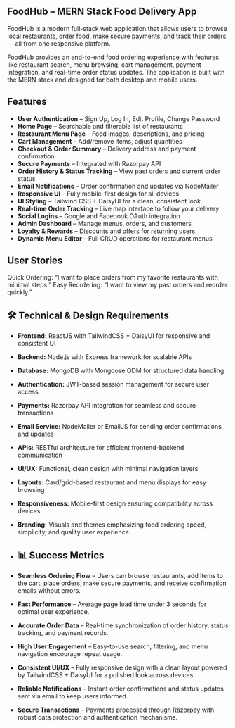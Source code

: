  ## FoodHub – MERN Stack Food Delivery App
FoodHub is a modern full-stack web application that allows users to browse local restaurants, order food, make secure payments, and track their orders — all from one responsive platform.

FoodHub provides an end-to-end food ordering experience with features like restaurant search, menu browsing, cart management, payment integration, and real-time order status updates. The application is built with the MERN stack and designed for both desktop and mobile users.
## Features

- **User Authentication** – Sign Up, Log In, Edit Profile, Change Password  
- **Home Page** – Searchable and filterable list of restaurants  
- **Restaurant Menu Page** – Food images, descriptions, and pricing  
- **Cart Management** – Add/remove items, adjust quantities  
- **Checkout & Order Summary** – Delivery address and payment confirmation  
- **Secure Payments** – Integrated with Razorpay API  
- **Order History & Status Tracking** – View past orders and current order status  
- **Email Notifications** – Order confirmation and updates via NodeMailer  
- **Responsive UI** – Fully mobile-first design for all devices  
- **UI Styling** – Tailwind CSS + DaisyUI for a clean, consistent look  
- **Real-time Order Tracking** – Live map interface to follow your delivery  
- **Social Logins** – Google and Facebook OAuth integration  
- **Admin Dashboard** – Manage menus, orders, and customers  
- **Loyalty & Rewards** – Discounts and offers for returning users  
- **Dynamic Menu Editor** – Full CRUD operations for restaurant menus

## User Stories
Quick Ordering: “I want to place orders from my favorite restaurants with minimal steps.”
Easy Reordering: “I want to view my past orders and reorder quickly.”

## 🛠 Technical & Design Requirements

- **Frontend:** ReactJS with TailwindCSS + DaisyUI for responsive and consistent UI  
- **Backend:** Node.js with Express framework for scalable APIs  
- **Database:** MongoDB with Mongoose ODM for structured data handling  
- **Authentication:** JWT-based session management for secure user access  
- **Payments:** Razorpay API integration for seamless and secure transactions  
- **Email Service:** NodeMailer or EmailJS for sending order confirmations and updates  
- **APIs:** RESTful architecture for efficient frontend-backend communication  
- **UI/UX:** Functional, clean design with minimal navigation layers  
- **Layouts:** Card/grid-based restaurant and menu displays for easy browsing  
- **Responsiveness:** Mobile-first design ensuring compatibility across devices  
- **Branding:** Visuals and themes emphasizing food ordering speed, simplicity, and quality user experience

- ## 📊 Success Metrics

- **Seamless Ordering Flow** – Users can browse restaurants, add items to the cart, place orders, make secure payments, and receive confirmation emails without errors.  
- **Fast Performance** – Average page load time under 3 seconds for optimal user experience.  
- **Accurate Order Data** – Real-time synchronization of order history, status tracking, and payment records.  
- **High User Engagement** – Easy-to-use search, filtering, and menu navigation encourage repeat usage.  
- **Consistent UI/UX** – Fully responsive design with a clean layout powered by TailwindCSS + DaisyUI for a polished look across devices.  
- **Reliable Notifications** – Instant order confirmations and status updates sent via email to keep users informed.  
- **Secure Transactions** – Payments processed through Razorpay with robust data protection and authentication mechanisms.  


